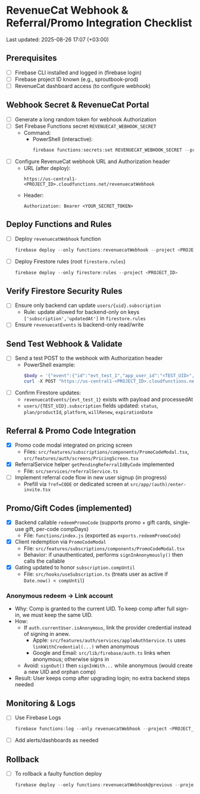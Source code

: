 # RevenueCat Webhook & Referral/Promo Integration Checklist

Last updated: 2025-08-26 17:07 (+03:00)

## Prerequisites
- [ ] Firebase CLI installed and logged in (firebase login)
- [ ] Firebase project ID known (e.g., sproutbook-prod)
- [ ] RevenueCat dashboard access (to configure webhook)

## Webhook Secret & RevenueCat Portal
- [ ] Generate a long random token for webhook Authorization
- [ ] Set Firebase Functions secret `REVENUECAT_WEBHOOK_SECRET`
  - Command:
    - PowerShell (interactive):
      ```powershell
      firebase functions:secrets:set REVENUECAT_WEBHOOK_SECRET --project <PROJECT_ID>
      ```
- [ ] Configure RevenueCat webhook URL and Authorization header
  - URL (after deploy):
    ```
    https://us-central1-<PROJECT_ID>.cloudfunctions.net/revenuecatWebhook
    ```
  - Header:
    ```
    Authorization: Bearer <YOUR_SECRET_TOKEN>
    ```

## Deploy Functions and Rules
- [ ] Deploy `revenuecatWebhook` function
  ```powershell
  firebase deploy --only functions:revenuecatWebhook --project <PROJECT_ID>
  ```
- [ ] Deploy Firestore rules (root `firestore.rules`)
  ```powershell
  firebase deploy --only firestore:rules --project <PROJECT_ID>
  ```

## Verify Firestore Security Rules
- [ ] Ensure only backend can update `users/{uid}.subscription`
  - Rule: update allowed for backend-only on keys `['subscription','updatedAt']` in `firestore.rules`
- [ ] Ensure `revenuecatEvents` is backend-only read/write

## Send Test Webhook & Validate
- [ ] Send a test POST to the webhook with Authorization header
  - PowerShell example:
    ```powershell
    $body = '{"event":{"id":"evt_test_1","app_user_id":"<TEST_UID>","type":"INITIAL_PURCHASE","product_id":"premium_monthly","store":"APP_STORE","will_renew":true,"expires_at":"2099-12-31T23:59:59Z"}}'
    curl -X POST "https://us-central1-<PROJECT_ID>.cloudfunctions.net/revenuecatWebhook" -H "Content-Type: application/json" -H "Authorization: Bearer <YOUR_SECRET_TOKEN>" --data $body
    ```
- [ ] Confirm Firestore updates:
  - `revenuecatEvents/{evt_test_1}` exists with payload and processedAt
  - `users/{TEST_UID}.subscription` fields updated: `status`, `plan/productId`, `platform`, `willRenew`, `expirationDate`

## Referral & Promo Code Integration
- [x] Promo code modal integrated on pricing screen
  - Files: `src/features/subscriptions/components/PromoCodeModal.tsx`, `src/features/auth/screens/PricingScreen.tsx`
- [x] ReferralService helper `getPendingReferralIdByCode` implemented
  - File: `src/services/referralService.ts`
- [ ] Implement referral code flow in new user signup (in progress)
  - Prefill via `?ref=CODE` or dedicated screen at `src/app/(auth)/enter-invite.tsx`

## Promo/Gift Codes (implemented)
- [x] Backend callable `redeemPromoCode` (supports promo + gift cards, single-use gift, per-code compDays)
  - File: `functions/index.js` (exported as `exports.redeemPromoCode`)
- [x] Client redemption via `PromoCodeModal`
  - File: `src/features/subscriptions/components/PromoCodeModal.tsx`
  - Behavior: if unauthenticated, performs `signInAnonymously()` then calls the callable
- [x] Gating updated to honor `subscription.compUntil`
  - File: `src/hooks/useSubscription.ts` (treats user as active if `Date.now() < compUntil`)

### Anonymous redeem -> Link account
- Why: Comp is granted to the current UID. To keep comp after full sign-in, we must keep the same UID.
- How:
  - If `auth.currentUser.isAnonymous`, link the provider credential instead of signing in anew.
    - Apple: `src/features/auth/services/appleAuthService.ts` uses `linkWithCredential(...)` when anonymous
    - Google and Email: `src/lib/firebase/auth.ts` links when anonymous; otherwise signs in
  - Avoid: `signOut()` then `signInWith...` while anonymous (would create a new UID and orphan comp)
- Result: User keeps comp after upgrading login; no extra backend steps needed

## Monitoring & Logs
- [ ] Use Firebase Logs
  ```powershell
  firebase functions:log --only revenuecatWebhook --project <PROJECT_ID>
  ```
- [ ] Add alerts/dashboards as needed

## Rollback
- [ ] To rollback a faulty function deploy
  ```powershell
  firebase deploy --only functions:revenuecatWebhook@previous --project <PROJECT_ID>
  ```
